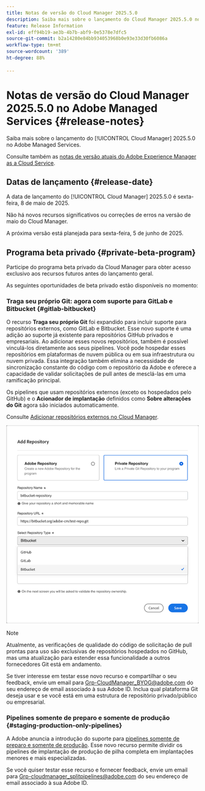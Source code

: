 ```yaml
---
title: Notas de versão do Cloud Manager 2025.5.0
description: Saiba mais sobre o lançamento do Cloud Manager 2025.5.0 no Adobe Managed Services.
feature: Release Information
exl-id: eff94b19-ae3b-4b7b-abf9-0e5378e7dfc5
source-git-commit: b2a14280e84bb934053968b0e93e33d30fb6086a
workflow-type: tm+mt
source-wordcount: '389'
ht-degree: 88%

---
```


# Notas de versão do Cloud Manager 2025.5.0 no Adobe Managed Services {#release-notes}

<!-- RELEASE WIKI  https://wiki.corp.adobe.com/display/DMSArchitecture/Cloud+Manager+2025.04.0+Release -->

Saiba mais sobre o lançamento do [!UICONTROL Cloud Manager] 2025.5.0 no Adobe Managed Services.

Consulte também as [notas de versão atuais do Adobe Experience Manager as a Cloud Service](https://experienceleague.adobe.com/pt-br/docs/experience-manager-cloud-service/content/release-notes/home).

## Datas de lançamento {#release-date}

A data de lançamento do [!UICONTROL Cloud Manager] 2025.5.0 é sexta-feira, 8 de maio de 2025.

Não há novos recursos significativos ou correções de erros na versão de maio do Cloud Manager.

A próxima versão está planejada para sexta-feira, 5 de junho de 2025.

<!-- SAVE FOR FUTURE POSSIBLE USE There are no significant new features or bug fixes in the May Cloud Manager release. -->

<!--
## What's new {#what-is-new}

* 
-->


## Programa beta privado {#private-beta-program}

Participe do programa beta privado da Cloud Manager para obter acesso exclusivo aos recursos futuros antes do lançamento geral.

As seguintes oportunidades de beta privado estão disponíveis no momento:

### Traga seu próprio Git: agora com suporte para GitLab e Bitbucket {#gitlab-bitbucket}

O recurso **Traga seu próprio Git** foi expandido para incluir suporte para repositórios externos, como GitLab e Bitbucket. Esse novo suporte é uma adição ao suporte já existente para repositórios GitHub privados e empresariais. Ao adicionar esses novos repositórios, também é possível vinculá-los diretamente aos seus pipelines. Você pode hospedar esses repositórios em plataformas de nuvem pública ou em sua infraestrutura ou nuvem privada. Essa integração também elimina a necessidade de sincronização constante do código com o repositório da Adobe e oferece a capacidade de validar solicitações de pull antes de mesclá-las em uma ramificação principal.

Os pipelines que usam repositórios externos (exceto os hospedados pelo GitHub) e o **Acionador de implantação** definidos como **Sobre alterações do Git** agora são iniciados automaticamente.

Consulte [Adicionar repositórios externos no Cloud Manager](/help/managing-code/external-repositories.md).

![Caixa de diálogo Adicionar repositório](/help/release-notes/assets/repositories-add-release-notes.png)

>[!NOTE]
>
>Atualmente, as verificações de qualidade do código de solicitação de pull prontas para uso são exclusivas de repositórios hospedados no GitHub, mas uma atualização para estender essa funcionalidade a outros fornecedores Git está em andamento.

Se tiver interesse em testar esse novo recurso e compartilhar o seu feedback, envie um email para [Grp-CloudManager_BYOG@adobe.com](mailto:Grp-CloudManager_BYOG@adobe.com) do seu endereço de email associado à sua Adobe ID. Inclua qual plataforma Git deseja usar e se você está em uma estrutura de repositório privado/público ou empresarial.

### Pipelines somente de preparo e somente de produção {#staging-production-only-pipelines}

A Adobe anuncia a introdução do suporte para [pipelines somente de preparo e somente de produção](/help/using/stage-prod-only.md). Esse novo recurso permite dividir os pipelines de implantação de produção de pilha completa em implantações menores e mais especializadas.

Se você quiser testar esse recurso e fornecer feedback, envie um email para [Grp-cloudmanager_splitpipelines@adobe.com](mailto:Grp-cloudmanager_splitpipelines@adobe.com) do seu endereço de email associado à sua Adobe ID.


<!--
## Bug fixes {#bug-fixes}

* A

Known Issues {#known-issues}

* A -->
